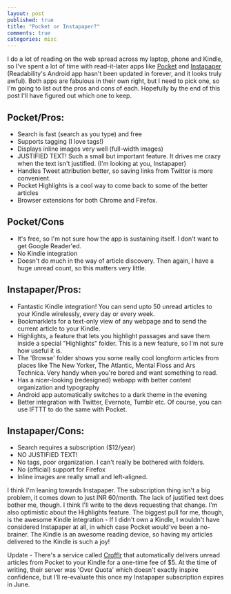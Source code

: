 ```yaml
---
layout: post
published: true
title: "Pocket or Instapaper?"
comments: true
categories: misc
---
```


I do a lot of reading on the web spread across my laptop, phone and Kindle, so I've spent a lot of time with read-it-later apps like [Pocket](http://getpocket.com) and [Instapaper](instapaper.com) (Readability's Android app hasn't been updated in forever, and it looks truly awful). Both apps are fabulous in their own right, but I need to pick one, so I'm going to list out the pros and cons of each. Hopefully by the end of this post I'll have figured out which one to keep.

## Pocket/Pros:

- Search is fast (search as you type) and free
- Supports tagging (I love tags!)
- Displays inline images very well (full-width images)
- JUSTIFIED TEXT! Such a small but important feature. It drives me crazy when the text isn't justified. (I'm looking at you, Instapaper)
- Handles Tweet attribution better, so saving links from Twitter is more convenient.
- Pocket Highlights is a cool way to come back to some of the better articles
- Browser extensions for both Chrome and Firefox.

## Pocket/Cons

- It's free, so I'm not sure how the app is sustaining itself. I don't want to get Google Reader'ed.
- No Kindle integration
- Doesn't do much in the way of article discovery. Then again, I have a huge unread count, so this matters very little.

## Instapaper/Pros:

- Fantastic Kindle integration! You can send upto 50 unread articles to your Kindle wirelessly, every day or every week.
- Bookmarklets for a text-only view of any webpage and to send the current article to your Kindle.
- Highlights, a feature that lets you highlight passages and save them inside a special "Highlights" folder. This is a new feature, so I'm not sure how useful it is.
- The 'Browse' folder shows you some really cool longform articles from places like The New Yorker, The Atlantic, Mental Floss and Ars Technica. Very handy when you're bored and want something to read.
- Has a nicer-looking (redesigned) webapp with better content organization and typography
- Android app automatically switches to a dark theme in the evening
- Better integration with Twitter, Evernote, Tumblr etc. Of course, you can use IFTTT to do the same with Pocket.
 
## Instapaper/Cons:

- Search requires a subscription ($12/year)
- NO JUSTIFIED TEXT!
- No tags, poor organization. I can't really be bothered with folders.
- No (official) support for Firefox
- Inline images are really small and left-aligned.

I think I'm leaning towards Instapaper. The subscription thing isn't a big problem, it comes down to just INR 60/month. The lack of justified text does bother me, though. I think I'll write to the devs requesting that change. I'm also optimistic about the Highlights feature. The biggest pull for me, though, is the awesome Kindle integration - If I didn't own a Kindle, I wouldn't have considered Instapaper at all, in which case Pocket would've been a no-brainer. The Kindle is an awesome reading device, so having my articles delivered to the Kindle is such a joy!

Update - There's a service called [Crofflr](http://www.crofflr.com/) that automatically delivers unread articles from Pocket to your Kindle for a one-time fee of $5. At the time of writing, their server was 'Over Quota' which doesn't exactly inspire confidence, but I'll re-evaluate this once my Instapaper subscription expires in June.